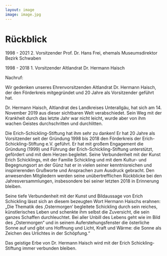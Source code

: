 ```yaml
---
layout: image
image: image.jpg
---
```


# Rückblick

1998 - 2021 2. Vorsitzender Prof. Dr. Hans Frei, ehemals Museumsdirektor Bezirk Schwaben

1998 - 2018 1. Vorsitzender Altlandrat Dr. Hermann Haisch
  
Nachruf:

Wir gedenken unseres Ehrenvorsitzenden Altlandrat Dr. Hermann Haisch, der den Förderkreis mitgegründet und 20 Jahre als Vorsitzender geführt hat.



Dr. Hermann Haisch, Altlandrat des Landkreises Unterallgäu, hat sich am 14. November 2019 aus dieser sichtbaren Welt verabschiedet. Sein Weg mit der Krankheit durch das letzte Jahr war nicht leicht, wurde aber von ihm wachen Geistes durchschritten und durchlitten.  
   
Die Erich-Schickling-Stiftung hat ihm sehr zu danken! Er hat 20 Jahre als Vorsitzender seit der Gründung 1998 bis 2018 den Förderkreis der Erich-Schickling-Stiftung e.V. geführt. Er hat mit großem Engagement die Gründung (1999) und Führung der Erich-Schickling-Stiftung unterstützt, gefördert und mit dem Herzen begleitet. Seine Verbundenheit mit der Kunst Erich Schicklings, mit der Familie Schickling und mit dem Kultur- und Begegnungsort an der Günz hat er in vielen seiner kenntnisreichen und inspirierenden Grußworte und Ansprachen zum Ausdruck gebracht. Den anwesenden Mitgliedern werden seine unübertrefflichen Rückblicke bei den Jahresversammlungen, insbesondere bei seiner letzten 2018 in Erinnerung bleiben.

Seine tiefe Verbundenheit mit der Kunst und Bildaussage von Erich Schickling lässt sich an diesem bezeugten Wort Hermann Haischs erahnen:
„Die Thematik des ‚Ostermorgen‘ begleitete Schickling durch sein reiches, künstlerisches Leben und schenkte ihm selbst die Zuversicht, die sein ganzes Schaffen durchleuchtet. Bei aller Unbill des Lebens geht wie im Bild des „Ostermorgen“ und in seinem Auferstehungsfenster die österliche Sonne auf und gibt uns Hoffnung und Licht, Kraft und Wärme: die Sonne als Zeichen des Urlichtes in der Schöpfung.“
   
Das geistige Erbe von Dr. Hermann Haisch wird mit der Erich Schickling-Stiftung immer verbunden bleiben.

